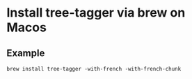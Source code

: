 Install tree-tagger via brew on Macos
========

## Example

`brew install tree-tagger -with-french -with-french-chunk`
